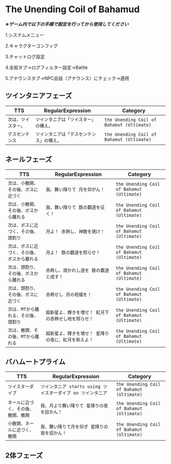 # The Unending Coil of Bahamud

***※ゲーム内で以下の手順で設定を行ってから使用してください***

1.システムメニュー

2.キャラクターコンフィグ

3.チャットログ設定

4.全般タブ->ログフィルター設定->Battle

5.アナウンスタブ->NPC会話（アナウンス）にチェック->適用

## ツインタニアフェーズ

| TTS | RegularExpression | Category |
| --- | --- | --- |
| `次は、ツイスター。` | `ツインタニアは「ツイスター」の構え。` | `the Unending Coil of Bahamut (Ultimate)` |
| `デスセンテンス` | `ツインタニアは「デスセンテンス」の構え。` | `the Unending Coil of Bahamut (Ultimate)` |

## ネールフェーズ

| TTS | RegularExpression | Category |
| --- | --- | --- |
| `次は、小散開、その後、ボスに近づく` | `我、舞い降りて 月を仰がん！` | `the Unending Coil of Bahamut (Ultimate)` |
| `次は、小散開、その後、ボスから離れる` | `我、舞い降りて 鉄の覇道を征く！` | `the Unending Coil of Bahamut (Ultimate)` |
| `次は、ボスに近づく、その後、頭割り` | `月よ！ 赤熱し、神敵を焼け！` | `the Unending Coil of Bahamut (Ultimate)` |
| `次は、ボスに近づく、その後、ボスから離れる` | `月よ！ 鉄の覇道を照らせ！` | `the Unending Coil of Bahamut (Ultimate)` |
| `次は、頭割り、その後、ボスから離れる` | `赤熱し、焼かれし道を 鉄の覇道と成す！` | `the Unending Coil of Bahamut (Ultimate)` |
| `次は、頭割り、その後、ボスに近づく` | `赤熱せし 月の祝福を！` | `the Unending Coil of Bahamut (Ultimate)` |
| `次は、MTから離れる、その後、頭割り` | `超新星よ、輝きを増せ！ 紅月下の赤熱せし地を照らせ！` | `the Unending Coil of Bahamut (Ultimate)` |
| `次は、散開、その後、MTから離れる` | `超新星よ、輝きを増せ！ 星降りの夜に、紅月を称えよ！` | `the Unending Coil of Bahamut (Ultimate)` |

## バハムートプライム

| TTS | RegularExpression | Category |
| --- | --- | --- |
| `ツイスターダイブ` | `ツインタニア starts using ツイスターダイブ on ツインタニア` | `the Unending Coil of Bahamut (Ultimate)` |
| `ネールに近づく、その後、散開、散開` | `我、月より舞い降りて 星降りの夜を招かん！` | `the Unending Coil of Bahamut (Ultimate)` |
| `小散開、ネールに近づく、散開` | `我、舞い降りて月を仰ぎ 星降りの夜を招かん！` | `the Unending Coil of Bahamut (Ultimate)` |

## 2体フェーズ